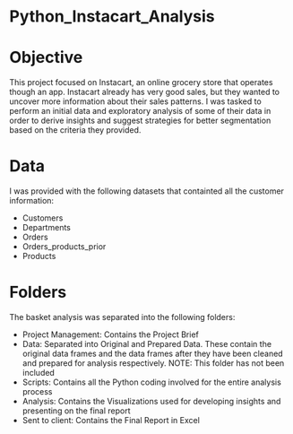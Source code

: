 # Python_Instacart_Analysis
# Objective
This project focused on Instacart, an online grocery store that operates though an app. Instacart already has very good sales, but they wanted to uncover more information about their sales patterns. I was tasked to perform an initial data and exploratory analysis of some of their data in order to derive insights and suggest strategies for better segmentation based on the criteria they provided.

# Data
I was provided with the following datasets that containted all the customer information:

* Customers
* Departments 
* Orders
* Orders_products_prior
* Products

# Folders
The basket analysis was separated into the following folders:
* Project Management: Contains the Project Brief
* Data: Separated into Original and Prepared Data. These contain the original data frames and the data frames after they have been cleaned and prepared for analysis respectively.
  NOTE: This folder has not been included
* Scripts: Contains all the Python coding involved for the entire analysis process
* Analysis: Contains the Visualizations used for developing insights and presenting on the final report
* Sent to client: Contains the Final Report in Excel
